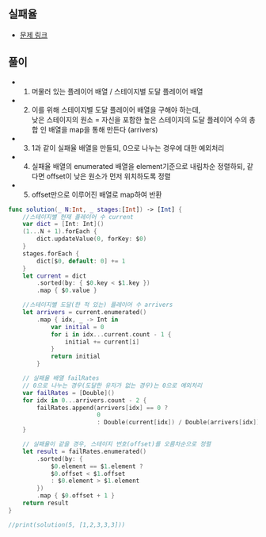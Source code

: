 ## 실패율
- [문제 링크](https://programmers.co.kr/learn/courses/30/lessons/42889)

## 풀이
- 1. 머물러 있는 플레이어 배열 / 스테이지별 도달 플레이어 배열
- 2. 이를 위해 스테이지별 도달 플레이어 배열을 구해야 하는데,  
낮은 스테이지의 원소 = 자신을 포함한 높은 스테이지의 도달 플레이어 수의 총합 인 배열을 map을 통해 만든다 (arrivers)
- 3. 1과 같이 실패율 배열을 만들되, 0으로 나누는 경우에 대한 예외처리
- 4. 실패율 배열의 enumerated 배열을 element기준으로 내림차순 정렬하되, 같다면 offset이 낮은 원소가 먼저 위치하도록 정렬
- 5. offset만으로 이루어진 배열로 map하여 반환

```swift
func solution(_ N:Int, _ stages:[Int]) -> [Int] {
    //스테이지별 현재 플레이어 수 current
    var dict = [Int: Int]()
    (1...N + 1).forEach {
        dict.updateValue(0, forKey: $0)
    }
    stages.forEach {
        dict[$0, default: 0] += 1
    }
    let current = dict
        .sorted(by: { $0.key < $1.key })
        .map { $0.value }

    //스테이지별 도달(한 적 있는) 플레이어 수 arrivers
    let arrivers = current.enumerated()
        .map { idx, _ -> Int in
            var initial = 0
            for i in idx...current.count - 1 {
                initial += current[i]
            }
            return initial
        }

    // 실패율 배열 failRates
    // 0으로 나누는 경우(도달한 유저가 없는 경우)는 0으로 예외처리
    var failRates = [Double]()
    for idx in 0...arrivers.count - 2 {
        failRates.append(arrivers[idx] == 0 ?
                         0
                         : Double(current[idx]) / Double(arrivers[idx]))
    }

    // 실패율이 같을 경우, 스테이지 번호(offset)를 오름차순으로 정렬
    let result = failRates.enumerated()
        .sorted(by: {
            $0.element == $1.element ?
            $0.offset < $1.offset
            : $0.element > $1.element
        })
        .map { $0.offset + 1 }
    return result
}

//print(solution(5, [1,2,3,3,3]))
```
